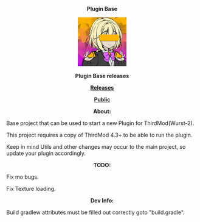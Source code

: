<p align="center"> <b> Plugin Base </b> </p>

<p align="center">
<img src="chan.png" width="128"/>
</p>

<p align="center"> <b> Plugin Base releases </b> </p>
<p align="center"> <b> <a href="https://github.com/TheReal3rd/WurstMinus-Two-PluginBase/releases"> Releases </a> </b> </p>
<p align="center"> <b> <a href="https://github.com/TheReal3rd/WurstMinus-Public"> Public </a> </b> </p>

<p align="center"> <b> About: </b> </p>
<p> 
Base project that can be used to start a new Plugin for ThirdMod(Wurst-2).

This project requires a copy of ThirdMod 4.3+ to be able to run the plugin.

Keep in mind Utils and other changes may occur to the main project, so update your plugin accordingly.
</p>

<p align="center"> <b> TODO: </b> </p>
<p> Fix mo bugs. </p>
<p> Fix Texture loading. </p>

<p align="center"> <b> Dev Info: </b> </p>
<p> Build gradlew attributes must be filled out correctly goto "build.gradle". </p>
